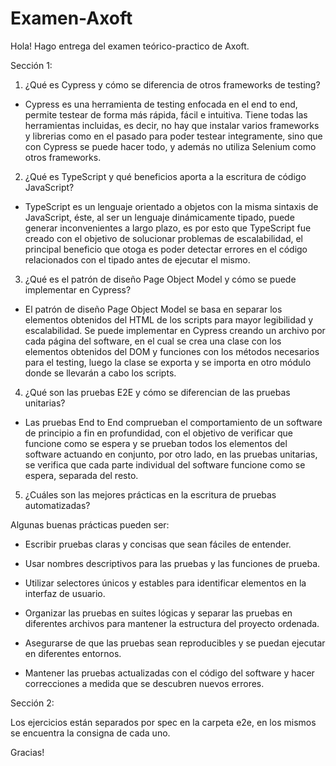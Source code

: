 # Examen-Axoft

Hola! Hago entrega del examen teórico-practico de Axoft.

Sección 1:

1. ¿Qué es Cypress y cómo se diferencia de otros frameworks de testing?

- Cypress es una herramienta de testing enfocada en el end to end, permite testear de forma más rápida, fácil e intuitiva. Tiene todas las herramientas incluidas, es decir, no hay que instalar varios frameworks y librerias como en el pasado para poder testear integramente, sino que con Cypress se puede hacer todo, y además no utiliza Selenium como otros frameworks.

2. ¿Qué es TypeScript y qué beneficios aporta a la escritura de código JavaScript?

- TypeScript es un lenguaje orientado a objetos con la misma sintaxis de JavaScript, éste, al ser un lenguaje dinámicamente tipado, puede generar inconvenientes a largo plazo, es por esto que TypeScript  fue creado con el objetivo de solucionar problemas de escalabilidad, el principal beneficio que otoga es poder detectar errores en el código relacionados con el tipado antes de ejecutar el mismo.

3. ¿Qué es el patrón de diseño Page Object Model y cómo se puede implementar en Cypress?

- El patrón de diseño Page Object Model se basa en separar los elementos obtenidos del HTML de los scripts para mayor legibilidad y escalabilidad. Se puede implementar en Cypress creando un archivo por cada página del
software, en el cual se crea una clase con los elementos obtenidos del DOM y funciones con los métodos necesarios para el testing, luego la clase se exporta y se importa en otro módulo donde se llevarán a cabo los 
scripts.

4. ¿Qué son las pruebas E2E y cómo se diferencian de las pruebas unitarias?

- Las pruebas End to End comprueban el comportamiento de un software de principio a fin en profundidad, con el objetivo de verificar que funcione como se espera y se prueban todos los elementos del software actuando en conjunto, por otro lado, en las pruebas unitarias, se verifica que cada parte individual del software funcione como se espera, separada del resto.

5. ¿Cuáles son las mejores prácticas en la escritura de pruebas automatizadas?

Algunas buenas prácticas pueden ser:

- Escribir pruebas claras y concisas que sean fáciles de entender.

- Usar nombres descriptivos para las pruebas y las funciones de prueba.

- Utilizar selectores únicos y estables para identificar elementos en la interfaz de usuario.

- Organizar las pruebas en suites lógicas y separar las pruebas en diferentes archivos para mantener la estructura del proyecto ordenada.

- Asegurarse de que las pruebas sean reproducibles y se puedan ejecutar en diferentes entornos.

- Mantener las pruebas actualizadas con el código del software y hacer correcciones a medida que se descubren nuevos errores.

Sección 2:

Los ejercicios están separados por spec en la carpeta e2e, en los mismos se encuentra la consigna de cada uno.

Gracias!

